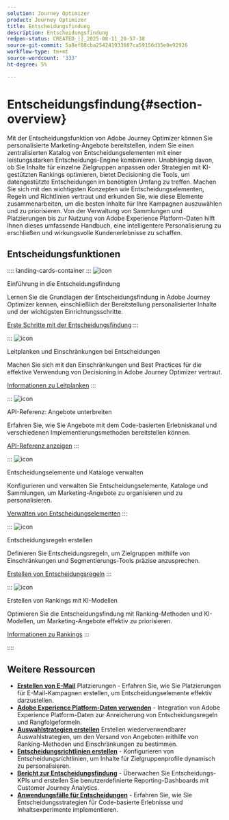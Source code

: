 ```yaml
---
solution: Journey Optimizer
product: Journey Optimizer
title: Entscheidungsfindung
description: Entscheidungsfindung
redpen-status: CREATED_||_2025-08-11_20-57-38
source-git-commit: 5a8ef88cba254241933607ca59156d35e0e92926
workflow-type: tm+mt
source-wordcount: '333'
ht-degree: 5%

---
```



# Entscheidungsfindung{#section-overview}

Mit der Entscheidungsfunktion von Adobe Journey Optimizer können Sie personalisierte Marketing-Angebote bereitstellen, indem Sie einen zentralisierten Katalog von Entscheidungselementen mit einer leistungsstarken Entscheidungs-Engine kombinieren. Unabhängig davon, ob Sie Inhalte für einzelne Zielgruppen anpassen oder Strategien mit KI-gestützten Rankings optimieren, bietet Decisioning die Tools, um datengestützte Entscheidungen im benötigten Umfang zu treffen. Machen Sie sich mit den wichtigsten Konzepten wie Entscheidungselementen, Regeln und Richtlinien vertraut und erkunden Sie, wie diese Elemente zusammenarbeiten, um die besten Inhalte für Ihre Kampagnen auszuwählen und zu priorisieren. Von der Verwaltung von Sammlungen und Platzierungen bis zur Nutzung von Adobe Experience Platform-Daten hilft Ihnen dieses umfassende Handbuch, eine intelligentere Personalisierung zu erschließen und wirkungsvolle Kundenerlebnisse zu schaffen.

## Entscheidungsfunktionen

:::: landing-cards-container
:::
![icon](https://cdn.experienceleague.adobe.com/icons/circle-play.svg)

Einführung in die Entscheidungsfindung

Lernen Sie die Grundlagen der Entscheidungsfindung in Adobe Journey Optimizer kennen, einschließlich der Bereitstellung personalisierter Inhalte und der wichtigsten Einrichtungsschritte.

[Erste Schritte mit der Entscheidungsfindung](../using/experience-decisioning/gs-experience-decisioning.md)
:::

:::
![icon](https://cdn.experienceleague.adobe.com/icons/shield-halved.svg)

Leitplanken und Einschränkungen bei Entscheidungen

Machen Sie sich mit den Einschränkungen und Best Practices für die effektive Verwendung von Decisioning in Adobe Journey Optimizer vertraut.

[Informationen zu Leitplanken](../using/experience-decisioning/decisioning-guardrails.md)
:::

:::
![icon](https://cdn.experienceleague.adobe.com/icons/code-branch.svg)

API-Referenz: Angebote unterbreiten

Erfahren Sie, wie Sie Angebote mit dem Code-basierten Erlebniskanal und verschiedenen Implementierungsmethoden bereitstellen können.

[API-Referenz anzeigen](experience-decisioning-api-reference-landing-page.md)
:::

:::
![icon](https://cdn.experienceleague.adobe.com/icons/list-check.svg)

Entscheidungselemente und Kataloge verwalten

Konfigurieren und verwalten Sie Entscheidungselemente, Kataloge und Sammlungen, um Marketing-Angebote zu organisieren und zu personalisieren.

[Verwalten von Entscheidungselementen](manage-decision-items-landing-page.md)
:::

:::
![icon](https://cdn.experienceleague.adobe.com/icons/bullseye.svg)

Entscheidungsregeln erstellen

Definieren Sie Entscheidungsregeln, um Zielgruppen mithilfe von Einschränkungen und Segmentierungs-Tools präzise anzusprechen.

[Erstellen von Entscheidungsregeln](../using/experience-decisioning/rules.md)
:::

:::
![icon](https://cdn.experienceleague.adobe.com/icons/gear.svg)

Erstellen von Rankings mit KI-Modellen

Optimieren Sie die Entscheidungsfindung mit Ranking-Methoden und KI-Modellen, um Marketing-Angebote effektiv zu priorisieren.

[Informationen zu Rankings](experience-decisioning-rankings-landing-page.md)
:::

::::


## Weitere Ressourcen

- **[Erstellen von E-Mail](../using/experience-decisioning/placements.md)** Platzierungen - Erfahren Sie, wie Sie Platzierungen für E-Mail-Kampagnen erstellen, um Entscheidungselemente effektiv darzustellen.
- **[Adobe Experience Platform-Daten verwenden](aep-data-landing-page.md)** - Integration von Adobe Experience Platform-Daten zur Anreicherung von Entscheidungsregeln und Rangfolgeformeln.
- **[Auswahlstrategien erstellen](../using/experience-decisioning/selection-strategies.md)** Erstellen wiederverwendbarer Auswahlstrategien, um den Versand von Angeboten mithilfe von Ranking-Methoden und Einschränkungen zu bestimmen.
- **[Entscheidungsrichtlinien erstellen](../using/experience-decisioning/create-decision.md)** - Konfigurieren von Entscheidungsrichtlinien, um Inhalte für Zielgruppenprofile dynamisch zu personalisieren.
- **[Bericht zur Entscheidungsfindung](../using/experience-decisioning/cja-reporting.md)** - Überwachen Sie Entscheidungs-KPIs und erstellen Sie benutzerdefinierte Reporting-Dashboards mit Customer Journey Analytics.
- **[Anwendungsfälle für Entscheidungen](../using/experience-decisioning/experience-decisioning-uc.md)** - Erfahren Sie, wie Sie Entscheidungsstrategien für Code-basierte Erlebnisse und Inhaltsexperimente implementieren.
